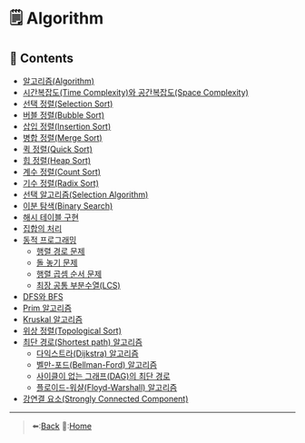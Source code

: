 # 🗒️ Algorithm

## 📖 Contents
- [알고리즘(Algorithm)](<https://github.com/Minho979/CS_Study/blob/main/contents/Algorithm/%EC%95%8C%EA%B3%A0%EB%A6%AC%EC%A6%98(Algorithm).md>)
- [시간복잡도(Time Complexity)와 공간복잡도(Space Complexity)](<https://github.com/Minho979/CS_Study/blob/main/contents/Algorithm/%EC%8B%9C%EA%B0%84%EB%B3%B5%EC%9E%A1%EB%8F%84%EC%99%80%20%EA%B3%B5%EA%B0%84%EB%B3%B5%EC%9E%A1%EB%8F%84.md>)
- [선택 정렬(Selection Sort)](<https://github.com/Minho979/CS_Study/blob/main/contents/Algorithm/%EC%84%A0%ED%83%9D%20%EC%A0%95%EB%A0%AC(Selection%20Sort).md>)
- [버블 정렬(Bubble Sort)](<https://github.com/Minho979/CS_Study/blob/main/contents/Algorithm/%EB%B2%84%EB%B8%94%20%EC%A0%95%EB%A0%AC(Bubble%20Sort).md>)
- [삽입 정렬(Insertion Sort)](<https://github.com/Minho979/CS_Study/blob/main/contents/Algorithm/%EC%82%BD%EC%9E%85%20%EC%A0%95%EB%A0%AC(Insertion%20Sort).md>)
- [병합 정렬(Merge Sort)](<https://github.com/Minho979/CS_Study/blob/main/contents/Algorithm/%EB%B3%91%ED%95%A9%20%EC%A0%95%EB%A0%AC(Merge%20Sort).md>)
- [퀵 정렬(Quick Sort)](<https://github.com/Minho979/CS_Study/blob/main/contents/Algorithm/%ED%80%B5%20%EC%A0%95%EB%A0%AC(Quick%20Sort).md>)
- [힙 정렬(Heap Sort)](<https://github.com/Minho979/CS_Study/blob/main/contents/Algorithm/%ED%9E%99%20%EC%A0%95%EB%A0%AC(Heap%20Sort).md>)
- [계수 정렬(Count Sort)](<https://github.com/Minho979/CS_Study/blob/main/contents/Algorithm/%EA%B3%84%EC%88%98%20%EC%A0%95%EB%A0%AC(Count%20Sort).md>)
- [기수 정렬(Radix Sort)](<https://github.com/Minho979/CS_Study/blob/main/contents/Algorithm/%EA%B8%B0%EC%88%98%20%EC%A0%95%EB%A0%AC(Radix%20Sort).md>)
- [선택 알고리즘(Selection Algorithm)](<https://github.com/Minho979/CS_Study/blob/main/contents/Algorithm/%EC%84%A0%ED%83%9D%20%EC%95%8C%EA%B3%A0%EB%A6%AC%EC%A6%98(Selection%20Algorithm).md>)
- [이분 탐색(Binary Search)](<https://github.com/Minho979/CS_Study/blob/main/contents/Algorithm/%EC%9D%B4%EB%B6%84%20%ED%83%90%EC%83%89(Binary%20Search).md#%EC%9D%B4%EB%B6%84-%ED%83%90%EC%83%89Binary-Search>)
- [해시 테이블 구현](<https://github.com/Minho979/CS_Study/blob/main/contents/Algorithm/%ED%95%B4%EC%8B%9C%20%ED%85%8C%EC%9D%B4%EB%B8%94%20%EA%B5%AC%ED%98%84.md>)
- [집합의 처리](<https://github.com/Minho979/CS_Study/blob/main/contents/Algorithm/%EC%A7%91%ED%95%A9%EC%9D%98%20%EC%B2%98%EB%A6%AC.md>)
- [동적 프로그래밍](<https://github.com/Minho979/CS_Study/blob/main/contents/Algorithm/%EB%8F%99%EC%A0%81%20%ED%94%84%EB%A1%9C%EA%B7%B8%EB%9E%98%EB%B0%8D(Dynamic%20Programming).md>)
  - [행렬 경로 문제](https://github.com/Minho979/CS_Study/blob/main/contents/Algorithm/%ED%96%89%EB%A0%AC%20%EA%B2%BD%EB%A1%9C%20%EB%AC%B8%EC%A0%9C.md)
  - [돌 놓기 문제](https://github.com/Minho979/CS_Study/blob/main/contents/Algorithm/%EB%8F%8C%20%EB%86%93%EA%B8%B0%20%EB%AC%B8%EC%A0%9C.md)
  - [행렬 곱셈 순서 문제](https://github.com/Minho979/CS_Study/blob/main/contents/Algorithm/%ED%96%89%EB%A0%AC%20%EA%B3%B1%EC%85%88%20%EC%88%9C%EC%84%9C%20%EB%AC%B8%EC%A0%9C.md)
  - [최장 공통 부분수열(LCS)](https://github.com/Minho979/CS_Study/blob/main/contents/Algorithm/%EC%B5%9C%EC%9E%A5%20%EA%B3%B5%ED%86%B5%20%EB%B6%80%EB%B6%84%EC%88%98%EC%97%B4(LCS).md)
- [DFS와 BFS](<https://github.com/Minho979/CS_Study/blob/main/contents/Algorithm/DFS%EC%99%80%20BFS.md>)
- [Prim 알고리즘](<https://github.com/Minho979/CS_Study/blob/main/contents/Algorithm/Prim%20%EC%95%8C%EA%B3%A0%EB%A6%AC%EC%A6%98.md>)
- [Kruskal 알고리즘](<https://github.com/Minho979/CS_Study/blob/main/contents/Algorithm/Kruskal%20%EC%95%8C%EA%B3%A0%EB%A6%AC%EC%A6%98.md>)
- [위상 정렬(Topological Sort)](<https://github.com/Minho979/CS_Study/blob/main/contents/Algorithm/%EC%9C%84%EC%83%81%20%EC%A0%95%EB%A0%AC(Topological%20Sort).md>)
- [최단 경로(Shortest path) 알고리즘](<https://github.com/Minho979/CS_Study/blob/main/contents/Algorithm/%EC%B5%9C%EB%8B%A8%20%EA%B2%BD%EB%A1%9C(Shortest%20path)%20%EC%95%8C%EA%B3%A0%EB%A6%AC%EC%A6%98.md>)
  - [다익스트라(Dijkstra) 알고리즘](<https://github.com/Minho979/CS_Study/blob/main/contents/Algorithm/%EB%8B%A4%EC%9D%B5%EC%8A%A4%ED%8A%B8%EB%9D%BC(Dijkstra)%20%EC%95%8C%EA%B3%A0%EB%A6%AC%EC%A6%98.md>)
  - [벨만-포드(Bellman-Ford) 알고리즘](<https://github.com/Minho979/CS_Study/blob/main/contents/Algorithm/%EB%B2%A8%EB%A7%8C-%ED%8F%AC%EB%93%9C(Bellman-Ford)%20%EC%95%8C%EA%B3%A0%EB%A6%AC%EC%A6%98.md>)
  - [사이클이 없는 그래프(DAG)의 최단 경로](<https://github.com/Minho979/CS_Study/blob/main/contents/Algorithm/%EC%82%AC%EC%9D%B4%ED%81%B4%EC%9D%B4%20%EC%97%86%EB%8A%94%20%EA%B7%B8%EB%9E%98%ED%94%84(DAG)%EC%9D%98%20%EC%B5%9C%EB%8B%A8%20%EA%B2%BD%EB%A1%9C.md>)
  - [플로이드-워샬(Floyd-Warshall) 알고리즘](<https://github.com/Minho979/CS_Study/blob/main/contents/Algorithm/%ED%94%8C%EB%A1%9C%EC%9D%B4%EB%93%9C-%EC%9B%8C%EC%83%AC(Floyd-Warshall)%20%EC%95%8C%EA%B3%A0%EB%A6%AC%EC%A6%98.md>)
- [강연결 요소(Strongly Connected Component)](<https://github.com/Minho979/CS_Study/blob/main/contents/Algorithm/%EA%B0%95%EC%97%B0%EA%B2%B0%20%EC%9A%94%EC%86%8C(Strongly%20Connected%20Component).md>)
***
> ⬅️:[Back](https://github.com/Minho979/CS_Study/blob/main/README.md#%EF%B8%8F-Algorithm)
> 💁:[Home](https://github.com/Minho979/CS_Study/blob/main/README.md)
